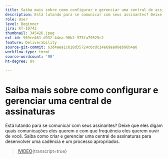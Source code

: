 ```yaml
---
title: Saiba mais sobre como configurar e gerenciar uma central de assinaturas
description: Está lutando para se comunicar com seus assinantes? Deixe que eles digam quais comunicações eles querem e com que frequência eles querem ouvir de você. Saiba como criar e gerenciar uma central de assinaturas para desenvolver uma cadência e um processo apropriados.
role: User
level: Beginner
jira: KT-10742
thumbnail: 345426.jpeg
exl-id: 969ce461-d932-44ea-90b2-975fa79525c2
feature: Deliverability
source-git-commit: 63d4aea1c818d35724c0cdc14e69ea00eb06b4a0
workflow-type: tm+mt
source-wordcount: '98'
ht-degree: 0%

---
```


# Saiba mais sobre como configurar e gerenciar uma central de assinaturas

Está lutando para se comunicar com seus assinantes? Deixe que eles digam quais comunicações eles querem e com que frequência eles querem ouvir de você. Saiba como criar e gerenciar uma central de assinaturas para desenvolver uma cadência e um processo apropriados.

>[!VIDEO](https://video.tv.adobe.com/v/3413441/?quality=12&learn=on&captions=por_br){transcript=true}
